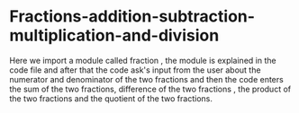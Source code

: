 # Fractions-addition-subtraction-multiplication-and-division


Here we import a module called fraction , the module is explained in the code file and after that the code ask's input from the user about the numerator and denominator of the two fractions and then the code enters the sum of the two fractions, difference of the two fractions , the product of the two fractions and the quotient of the two fractions.

